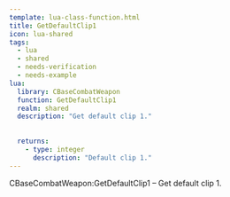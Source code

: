 ```yaml
---
template: lua-class-function.html
title: GetDefaultClip1
icon: lua-shared
tags:
  - lua
  - shared
  - needs-verification
  - needs-example
lua:
  library: CBaseCombatWeapon
  function: GetDefaultClip1
  realm: shared
  description: "Get default clip 1."
  
  
  returns:
    - type: integer
      description: "Default clip 1."
---
```


<div class="lua__search__keywords">
CBaseCombatWeapon:GetDefaultClip1 &#x2013; Get default clip 1.
</div>
